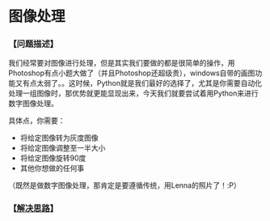 # 图像处理
### 【问题描述】

我们经常要对图像进行处理，但是其实我们要做的都是很简单的操作，用Photoshop有点小题大做了（并且Photoshop还超级贵），windows自带的画图功能又有点太弱了。。这时候，Python就是我们最好的选择了，尤其是你需要自动化处理一组图像时，那优势就更能显现出来，今天我们就要尝试着用Python来进行数字图像处理。

具体点，你需要：

* 将给定图像转为灰度图像
* 将给定图像调整至一半大小
* 将给定图像旋转90度
* 其他你想做的任何事

（既然是做数字图像处理，那肯定是要遵循传统，用Lenna的照片了！:P）



### 【[解决思路](solution.md)】

